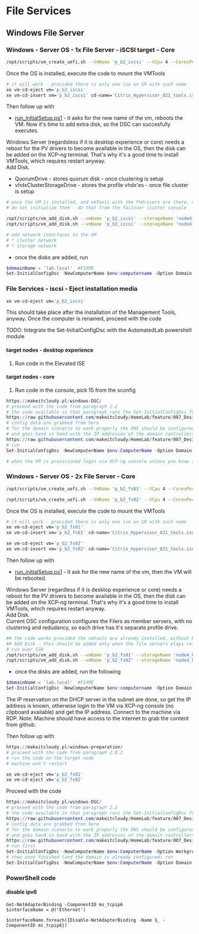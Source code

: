 # File Services

## Windows File Server

### Windows - Server OS - 1x File Server - iSCSI target - Core

```bash
/opt/scripts/vm_create_uefi.sh --VmName 'p_b2_iscsi' --VCpu 4 --CoresPerSocket 2 --MemoryGB 2 --DiskGB 32 --ActivationExpiration 180 --TemplateName 'Windows Server 2022 (64-bit)' --IsoName 'w2k22dtc_2302_core_untd_nprmpt_uefi.iso' --IsoSRName 'node4_nfs' --NetworkName 'prod-B2-vlan1342' --Mac '16:B2:13:42:02:13' --StorageName 'node4_ssd_sdf' --VmDescription 'w2k22_iscsi_Filer'

```

Once the OS is installed, execute the code to mount the VMTools

```bash
# it will work - provided there is only one iso on SR with such name
xe vm-cd-eject vm='p_b2_iscsi'
xe vm-cd-insert vm='p_b2_iscsi' cd-name='Citrix_Hypervisor_821_tools.iso'

```

Then follow up with

* [run_initialSetup.ps1](https://github.com/makeitcloudy/HomeLab/blob/feature/007_DesiredStateConfiguration/_blogPost/README.md#run_initialsetupps1) - it asks for the new name of the vm, reboots the VM. Now it's time to add extra disk, so the DSC can succesfully executes.  

Windows Server (regardsless if it is desktop experience or core) needs a reboot for the PV drivers to become available in the OS, then the disk can be added on the XCP-ng terminal. That's why it's a good time to install VMTools, which requires restart anyway.  
Add Disk.  

* QuorumDrive - stores quorum disk - once clustering is setup
* vhdxClusterStorageDrive - stores the profile vhdx'es - once file cluster is setup

```bash
# once the VM is installed, and vmTools with the PVdrivers are there, add drives
# do not initialize them - do that from the failover cluster console

/opt/scripts/vm_add_disk.sh --vmName 'p_b2_iscsi' --storageName 'node4_hdd_sdc_lsi' --diskName 'p_b2_iscsi_quorumDrive' --deviceId 5 --diskGB 20  --description 'w2k22_quorumDrive'
/opt/scripts/vm_add_disk.sh --vmName 'p_b2_iscsi' --storageName 'node4_hdd_sdc_lsi' --diskName 'p_b2_iscsi_vhdxClusterStorageDrive' --deviceId 6 --diskGB 100  --description 'w2k22_vhdxClusterStorageDrive'

# add network interfaces to the VM
# * cluster network
# * storage network
```

* once the disks are added, run

```powershell
$domainName = 'lab.local'  #FIXME
Set-InitialConfigDsc -NewComputerName $env:computername -Option Domain -DomainName $domainName -Verbose
```

### File Services - iscsi - Eject installation media

```bash
xe vm-cd-eject vm='p_b2_iscsi'

```

This should take place after the installation of the Management Tools, anyway.
Once the computer is renamed, proceed with the code

TODO: Integrate the Set-InitialConfigDsc with the AutomatedLab powershell module

#### target nodes - desktop experience

1. Run code in the Elevated ISE

#### target nodes - core

1. Run code in the console, pick 15 from the sconfig

```powershell
https://makeitcloudy.pl/windows-DSC/
# proceed with the code from paragraph 2.2
# the code available in that paragraph runs the Set-InitialConfigDsc function which triggers the the code 
https://raw.githubusercontent.com/makeitcloudy/HomeLab/feature/007_DesiredStateConfiguration/000_targetNode/InitialConfigDsc.ps1
# config data are grabbed from here
# for the domain scenario to work properly the DNS should be configured properly (DomainDnsServers)
# and goes hand in hand with the IP addresses of the domain controllers 
https://raw.githubusercontent.com/makeitcloudy/HomeLab/feature/007_DesiredStateConfiguration/000_initialConfig/ConfigData.psd1
# run 
Set-InitialConfigDsc -NewComputerName $env:ComputerName -Option Domain -Verbose

# when the VM is provisioned login via XCP-ng console unless you know the IP address
```

### Windows - Server OS - 2x File Server - Core

```bash
/opt/scripts/vm_create_uefi.sh --VmName 'p_b2_fs01' --VCpu 4 --CoresPerSocket 2 --MemoryGB 4 --DiskGB 32 --ActivationExpiration 180 --TemplateName 'Windows Server 2022 (64-bit)' --IsoName 'w2k22dtc_2302_core_untd_nprmpt_uefi.iso' --IsoSRName 'node4_nfs' --NetworkName 'prod-B2-vlan1342' --Mac '16:B2:13:42:02:11' --StorageName 'node4_ssd_sdb' --VmDescription 'w2k22_Filer_core'

/opt/scripts/vm_create_uefi.sh --VmName 'p_b2_fs02' --VCpu 4 --CoresPerSocket 2 --MemoryGB 4 --DiskGB 32 --ActivationExpiration 180 --TemplateName 'Windows Server 2022 (64-bit)' --IsoName 'w2k22dtc_2302_core_untd_nprmpt_uefi.iso' --IsoSRName 'node4_nfs' --NetworkName 'prod-B2-vlan1342' --Mac '16:B2:13:42:02:12' --StorageName 'node4_ssd_sdf' --VmDescription 'w2k22_Filer_core'

```

Once the OS is installed, execute the code to mount the VMTools

```bash
# it will work - provided there is only one iso on SR with such name
xe vm-cd-eject vm='p_b2_fs01'
xe vm-cd-insert vm='p_b2_fs01' cd-name='Citrix_Hypervisor_821_tools.iso'

xe vm-cd-eject vm='p_b2_fs02'
xe vm-cd-insert vm='p_b2_fs02' cd-name='Citrix_Hypervisor_821_tools.iso'

```

Then follow up with

* [run_initialSetup.ps1](https://github.com/makeitcloudy/HomeLab/blob/feature/007_DesiredStateConfiguration/_blogPost/README.md#run_initialsetupps1) - it ask for the new name of the vm, then the VM will be rebooted.  

Windows Server (regardless if it is desktop experience or core) needs a reboot for the PV drivers to become available in the OS, then the disk can be added on the XCP-ng terminal. That's why it's a good time to install VMTools, which requires restart anyway.  
Add Disk.  
Current DSC configuration configures the Filers as member servers, with no clustering and redudancy, so each drive has it's separate profile drive.  

```bash
## the code works provided the vmtools are already installed, without PV drivers, it wont work
## Add Disk - this should be added only when the file servers plays role of the member servers and there is no clustering
# run over SSH
/opt/scripts/vm_add_disk.sh --vmName 'p_b2_fs01' --storageName 'node4_hdd_sdc_lsi' --diskName 'p_fs01_PDrive' --deviceId 4 --diskGB 120  --description 'p_b2_fs01_ProfileDrive'
/opt/scripts/vm_add_disk.sh --vmName 'p_b2_fs02' --storageName 'node4_hdd_sdc_lsi' --diskName 'p_fs02_PDrive' --deviceId 4 --diskGB 120  --description 'p_b2_fs02_ProfileDrive'

```

* once the disks are added, run the following

```powershell
$domainName = 'lab.local'  #FIXME
Set-InitialConfigDsc -NewComputerName $env:computername -Option Domain -DomainName $domainName -Verbose
```

The IP reservation on the DHCP server in the subnet are done, so get the IP address is known, otherwise login to the VM via XCP-ng console (no clipboard available) and get the IP address. Connect to the machine via RDP.
Note: Machine should have access to the internet to grab the content from github.

Then follow up with

```powershell
https://makeitcloudy.pl/windows-preparation/
# proceed with the code from paragraph 2.0.2
# run the code on the target node
# machine won't restart
```

```bash
xe vm-cd-eject vm='p_b2_fs01'
xe vm-cd-eject vm='p_b2_fs02'

```

Proceed with the code

```powershell
https://makeitcloudy.pl/windows-DSC/
# proceed with the code from paragraph 2.2
# the code available in that paragraph runs the Set-InitialConfigDsc function which triggers the the code 
https://raw.githubusercontent.com/makeitcloudy/HomeLab/feature/007_DesiredStateConfiguration/000_targetNode/InitialConfigDsc.ps1
# config data are grabbed from here
# for the domain scenario to work properly the DNS should be configured properly (DomainDnsServers)
# and goes hand in hand with the IP addresses of the domain controllers 
https://raw.githubusercontent.com/makeitcloudy/HomeLab/feature/007_DesiredStateConfiguration/000_initialConfig/ConfigData.psd1
# run first
Set-InitialConfigDsc -NewComputerName $env:ComputerName -Option Workgroup -Verbose
# then once finished (and the domain is already configured) run
Set-InitialConfigDsc -NewComputerName $env:ComputerName -Option Domain -Verbose

```


### PowerShell code

#### disable ipv6

```
Get-NetAdapterBinding -ComponentID ms_tcpip6
$interfaceName = @('Ethernet')

$interfaceName.foreach({Disable-NetAdapterBinding -Name $_ -ComponentID ms_tcpip6})
```